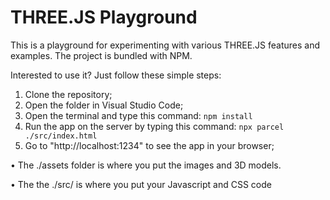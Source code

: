 # THREE.JS Playground

This is a playground for experimenting with various THREE.JS features and examples. The project is bundled with NPM.

Interested to use it? Just follow these simple steps:

1. Clone the repository;
2. Open the folder in Visual Studio Code;
3. Open the terminal and type this command: `npm install`
4. Run the app on the server by typing this command: `npx parcel ./src/index.html`
5. Go to "http://localhost:1234" to see the app in your browser;

• The ./assets folder is where you put the images and 3D models.

• The the ./src/ is where you put your Javascript and CSS code
